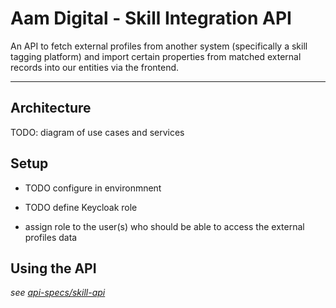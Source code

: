 # Aam Digital - Skill Integration API

An API to fetch external profiles from another system (specifically a skill tagging platform)
and import certain properties from matched external records into our entities via the frontend.

-----

## Architecture

TODO: diagram of use cases and services


## Setup
- TODO configure in environmnent

- TODO define Keycloak role
- assign role to the user(s) who should be able to access the external profiles data


## Using the API
_see [api-specs/skill-api](../api-specs/skill-api-v1.yaml)_